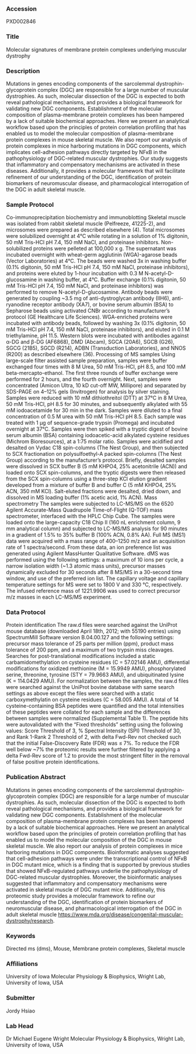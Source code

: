 ### Accession
PXD002846

### Title
Molecular signatures of membrane protein complexes underlying muscular dystrophy

### Description
Mutations in genes encoding components of the sarcolemmal dystrophin-glycoprotein complex (DGC) are responsible for a large number of muscular dystrophies. As such, molecular dissection of the DGC is expected to both reveal pathological mechanisms, and provides a biological framework for validating new DGC components. Establishment of the molecular composition of plasma-membrane protein complexes has been hampered by a lack of suitable biochemical approaches. Here we present an analytical workflow based upon the principles of protein correlation profiling that has enabled us to model the molecular composition of plasma-membrane protein complexes in mouse skeletal muscle. We also report our analysis of protein complexes in mice harboring mutations in DGC components, which implicates cell-adhesion pathways directly targeted by NFκB in the pathophysiology of DGC-related muscular dystrophies. Our study suggests that inflammatory and compensatory mechanisms are activated in these diseases. Additionally, it provides a molecular framework that will facilitate refinement of our understanding of the DGC, identification of protein biomarkers of neuromuscular disease, and pharmacological interrogation of the DGC in adult skeletal muscle.

### Sample Protocol
Co-immunoprecipitation biochemistry and immunoblotting Skeletal muscle was isolated from rabbit skeletal muscle (Pelfreeze, 41225-2), and microsomes were prepared as described elsewhere (4). Total microsomes were solubilized overnight at 4°C while rotating in a solution of 1% digitonin, 50 mM Tris-HCl pH 7.4, 150 mM NaCl, and proteinase inhibitors. Non-solubilized proteins were pelleted at 100,000 x g. The supernatant was incubated overnight with wheat-germ agglutinin (WGA)-agarose beads (Vector Laboratories) at 4°C. The beads were washed 3x in washing buffer (0.1% digitonin, 50 mM Tris-HCl pH 7.4, 150 mM NaCl, proteinase inhibitors), and proteins were eluted by 1-hour incubation with 0.3 M N-acetyl-D-glucosamine in washing buffer, at 4°C. Buffer exchange (0.1% digitonin, 50 mM Tris-HCl pH 7.4, 150 mM NaCl, and proteinase inhibitors) was performed to remove N-acetyl-D-glucosamine. Antibody beads were generated by coupling ~3.5 mg of anti-dystroglycan antibody (IIH6), anti-ryanodine receptor antibody (XA7), or bovine serum albumin (BSA) to Sepharose beads using activated CNBr according to manufacturer’s protocol (GE Healthcare Life Sciences). WGA-enriched proteins were incubated with antibody beads, followed by washing 3x (0.1% digitonin, 50 mM Tris-HCl pH 7.4, 150 mM NaCl, proteinase inhibitors), and eluted in 0.1 M triethylamine, pH 11.5. Western blots were incubated with antibodies against α-DG and β-DG (AF6868), DMD (Abcam), SGCA (20A6), SGCB (G26), SGCG (21B5), SGCD (R214), ADBN (Transduction Laboratories), and NNOS (R200) as described elsewhere (36).  Processing of MS samples Using large-scale filter assisted sample preparation, samples were buffer exchanged four times with 8 M Urea, 50 mM Tris-HCl, pH 8.5, and 100 mM beta-mercapto-ethanol. The first three rounds of buffer exchange were performed for 2 hours, and the fourth overnight. Next, samples were concentrated (Amicon Ultra, 10 kD cut-off MW, Millipore) and separated by SDS-PAGE on 4–12% gels (Invitrogen) for analysis by silver staining. Samples were reduced with 10 mM dithiothreitol (DTT) at 37°C in 8 M Urea, 50 mM Tris-HCl, pH 8.5 for 30 minutes, and subsequently alkylated with 55 mM iodoacetamide for 30 min in the dark. Samples were diluted to a final concentration of 0.5 M urea with 50 mM Tris-HCl pH 8.5. Each sample was treated with 1 µg of sequence-grade trypsin (Promega) and incubated overnight at 37°C. Samples were then spiked with a tryptic digest of bovine serum albumin (BSA) containing iodoacetic-acid alkylated cysteine residues (Michrom Bioresources), at a 1:75 molar ratio. Samples were acidified and desalted on Vydac C18 spin-columns (The Nest Group), and then subjected to SCX fractionation on polysulfoethyl-A packed spin-columns (The Nest Group) according to the manufacturer’s protocol. Briefly, desalted samples were dissolved in SCX buffer B (5 mM KHPO4, 25% acetonitrile (ACN)) and loaded onto SCX spin-columns, and the tryptic digests were then released from the SCX spin-columns using a three-step KCl elution gradient developed from a mixture of buffer B and buffer C (5 mM KHPO4, 25% ACN, 350 mM KCl). Salt-eluted fractions were desalted, dried down, and dissolved in MS loading buffer (1% acetic acid, 1% ACN).   Mass spectrometry The samples were subjected to LC-MS/MS on the 6520 Agilent Accurate-Mass Quadrupole Time-of-Flight (Q-TOF) mass spectrometer, interfaced with the HPLC Chip Cube. The samples were loaded onto the large-capacity C18 Chip II (160 nL enrichment column, 9 mm analytical column) and subjected to LC-MS/MS analysis for 90 minutes in a gradient of 1.5% to 35% buffer B (100% ACN, 0.8% AA). Full MS (MS1) data were acquired with a mass range of 400–1250 m/z and an acquisition rate of 1 spectra/second. From these data, an ion preference list was generated using Agilent MassHunter Qualitative Software. dMS was performed using the following settings: a maximum of 10 ions per cycle, a narrow isolation width (~1.3 atomic mass units), precursor masses dynamically excluded for 30 seconds after 8 MS/MS in a 30-second time window, and use of the preferred ion list. The capillary voltage and capillary temperature settings for MS were set to 1800 V and 330 °C, respectively. The infused reference mass of 1221.9906 was used to correct precursor m/z masses in each LC-MS/MS experiment.

### Data Protocol
Protein identification  The raw.d files were searched against the UniProt mouse database (downloaded April 18th, 2012; with 55190 entries) using SpectrumMill Software version B.04.00.127 and the following settings: precursor mass tolerance of 25 parts per million (ppm), product mass tolerance of 200 ppm, and a maximum of two trypsin miss cleavages. Searches for post-translational modifications included a static carbamidomethylation on cysteine residues (C = 57.02146 AMU), differential modifications for oxidized methionine (M = 15.9949 AMU), phosphorylated serine, threonine, tyrosine (STY = 79.9663 AMU), and ubiquitinated lysine (K = 114.0429 AMU). For normalization between the samples, the raw.d files were searched against the UniProt bovine database with same search settings as above except the files were searched with a static carboxymethylatin on cysteine residues (C = 58.005 AMU). A total of 14 cysteine-containing BSA peptides were quantified and the total intensities of these peptides were collated for each sample and the differences between samples were normalized (Supplemental Table 1). The peptide hits were autovalidated with the “Fixed thresholds” setting using the following values: Score Threshold of 3, % Spectral Intensity (SPI) Threshold of 30, and Rank 1-Rank 2 Threshold of 2, with delta Fwd-Rev not checked such that the initial False-Discovery Rate (FDR) was ≤ 7%. To reduce the FDR well below ~7% the proteomic results were further filtered by applying a delta Fwd-Rev score of 1.2 to provide the most stringent filter in the removal of false positive protein identifications.

### Publication Abstract
Mutations in genes encoding components of the sarcolemmal dystrophin-glycoprotein complex (DGC) are responsible for a large number of muscular dystrophies. As such, molecular dissection of the DGC is expected to both reveal pathological mechanisms, and provides a biological framework for validating new DGC components. Establishment of the molecular composition of plasma-membrane protein complexes has been hampered by a lack of suitable biochemical approaches. Here we present an analytical workflow based upon the principles of protein correlation profiling that has enabled us to model the molecular composition of the DGC in mouse skeletal muscle. We also report our analysis of protein complexes in mice harboring mutations in DGC components. Bioinformatic analyses suggested that cell-adhesion pathways were under the transcriptional control of NF&#x3ba;B in DGC mutant mice, which is a finding that is supported by previous studies that showed NF&#x3ba;B-regulated pathways underlie the pathophysiology of DGC-related muscular dystrophies. Moreover, the bioinformatic analyses suggested that inflammatory and compensatory mechanisms were activated in skeletal muscle of DGC mutant mice. Additionally, this proteomic study provides a molecular framework to refine our understanding of the DGC, identification of protein biomarkers of neuromuscular disease, and pharmacological interrogation of the DGC in adult skeletal muscle https://www.mda.org/disease/congenital-muscular-dystrophy/research.

### Keywords
Directed ms (dms), Mouse, Membrane protein complexes, Skeletal muscle

### Affiliations
University of Iowa
Molecular Physiology & Biophysics, Wright Lab, University of Iowa, USA

### Submitter
Jordy Hsiao

### Lab Head
Dr Michael Eugene Wright
Molecular Physiology & Biophysics, Wright Lab, University of Iowa, USA


